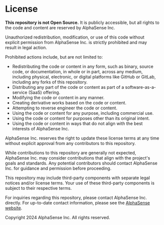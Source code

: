 # License

**This repository is not Open Source.** It is publicly accessible, but all rights to the code and content are reserved by AlphaSense Inc.

Unauthorized redistribution, modification, or use of this code without explicit permission from AlphaSense Inc. is strictly prohibited and may result in legal action.

Prohibited actions include, but are not limited to:

- Redistributing the code or content in any form, such as binary, source code, or documentation, in whole or in part, across any medium, including physical,
  electronic, or digital platforms like GitHub or GitLab, including any forks of this repository.
- Distributing any part of the code or content as part of a software-as-a-service (SaaS) offering.
- Modifying the code or content in any manner.
- Creating derivative works based on the code or content.
- Attempting to reverse engineer the code or content.
- Using the code or content for any purpose, including commercial use.
- Using the code or content for purposes other than its original intent.
- Using the code or content in ways that do not align with the best interests of AlphaSense Inc.

AlphaSense Inc. reserves the right to update these license terms at any time without explicit approval from any contributors to this repository.

While contributions to this repository are generally not expected, AlphaSense Inc. may consider contributions that align with the project's goals and
standards. Any potential contributors should contact AlphaSense Inc. for guidance and permission before proceeding.

This repository may include third-party components with separate legal notices and/or license terms. Your use of these third-party components is subject to
their respective terms.

For inquiries regarding this repository, please contact AlphaSense Inc. directly. For up-to-date contact information, please see the
[AlphaSense website](https://www.alpha-sense.com/contact/).

Copyright 2024 AlphaSense Inc. All rights reserved.
